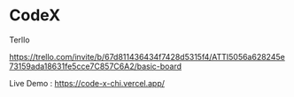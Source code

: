 # CodeX

Terllo

https://trello.com/invite/b/67d811436434f7428d5315f4/ATTI5056a628245e73159ada18631fe5cce7C857C6A2/basic-board

Live Demo : https://code-x-chi.vercel.app/
